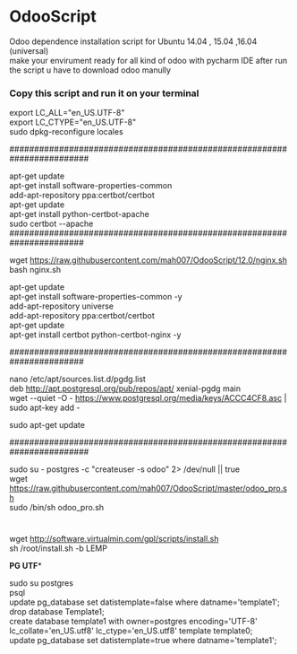 # OdooScript
Odoo dependence installation script for Ubuntu 14.04 , 15.04 ,16.04 (universal)  
make your envirument ready for all kind of odoo with pycharm IDE
after run the script u have to download odoo manully 



### Copy this script and run it on your terminal 


export LC_ALL="en_US.UTF-8" <br />
export LC_CTYPE="en_US.UTF-8" <br />
sudo dpkg-reconfigure locales <br />

########################################################################<br />

apt-get update <br />
apt-get install software-properties-common <br />
add-apt-repository ppa:certbot/certbot <br />
apt-get update <br />
apt-get install python-certbot-apache <br />
sudo certbot --apache <br />
#######################################################################<br />

wget https://raw.githubusercontent.com/mah007/OdooScript/12.0/nginx.sh <br />
bash nginx.sh <br />

 apt-get update <br />
 apt-get install software-properties-common -y <br />
 add-apt-repository universe <br />
 add-apt-repository ppa:certbot/certbot <br />
 apt-get update <br />
 apt-get install certbot python-certbot-nginx -y<br />



#######################################################################<br />

nano  /etc/apt/sources.list.d/pgdg.list <br />
deb http://apt.postgresql.org/pub/repos/apt/ xenial-pgdg main <br />
wget --quiet -O - https://www.postgresql.org/media/keys/ACCC4CF8.asc | sudo apt-key add - <br />

sudo apt-get update <br />

########################################################################<br />

sudo su - postgres -c "createuser -s odoo" 2> /dev/null || true <br />
wget https://raw.githubusercontent.com/mah007/OdooScript/master/odoo_pro.sh <br />
sudo /bin/sh odoo_pro.sh <br />

#

wget http://software.virtualmin.com/gpl/scripts/install.sh <br />
sh /root/install.sh -b LEMP <br />

********************PG UTF*********************<br />

sudo su postgres <br />
psql <br />
update pg_database set datistemplate=false where datname='template1'; <br />
drop database Template1; <br />
create database template1 with owner=postgres encoding='UTF-8' <br />
  lc_collate='en_US.utf8' lc_ctype='en_US.utf8' template template0; <br />
update pg_database set datistemplate=true where datname='template1'; <br />
